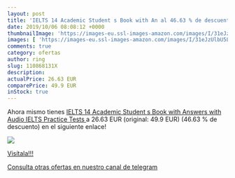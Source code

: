 ```yaml
---
layout: post
title: 'IELTS 14 Academic Student s Book with An al 46.63 % de descuento'
date: 2019/10/06 08:08:12 +0000
thumbnailImage: 'https://images-eu.ssl-images-amazon.com/images/I/31eJzUlbU5L._SL200_.jpg'
images: [ 'https://images-eu.ssl-images-amazon.com/images/I/31eJzUlbU5L._SL200_.jpg' ]
comments: true
category: ofertas
author: ring
slug: 110868131X
description:
actualPrice: 26.63 EUR
comparePrice: 49.9 EUR
inStock: true
---
```


Ahora mismo tienes [IELTS 14 Academic Student s Book with Answers with Audio  IELTS Practice Tests ](https://www.amazon.com/dp/110868131X/?tag=redken08-20) a 26.63 EUR (original: 49.9 EUR) (46.63 %  de descuento) en el siguiente enlace!

[![](https://images-eu.ssl-images-amazon.com/images/I/31eJzUlbU5L._SL200_.jpg)](https://www.amazon.com/dp/110868131X/?tag=redken08-20)

[Visítala!!!](https://www.amazon.com/dp/110868131X/?tag=redken08-20)

[Consulta otras ofertas en nuestro canal de telegram](https://t.me/s/ofertas25)
